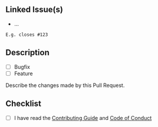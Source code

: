 ## Linked Issue(s)

- ...

```
E.g. closes #123
```

## Description

- [ ] Bugfix
- [ ] Feature

Describe the changes made by this Pull Request.

## Checklist

- [ ] I have read the [Contributing Guide](https://github.com/thombruce/helvellyn/blob/master/CONTRIBUTING.md) and [Code of Conduct](https://github.com/thombruce/helvellyn/blob/master/CODE_OF_CONDUCT.md)

